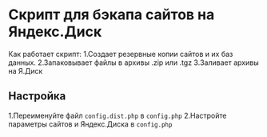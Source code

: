 # Скрипт для бэкапа сайтов на Яндекс.Диск

Как работает скрипт:
1.Создает резервные копии сайтов и их баз данных.
2.Запаковывает файлы в архивы .zip или .tgz
3.Заливает архивы на Я.Диск

## Настройка

1.Переименуйте файл `config.dist.php` в `config.php`
2.Настройте параметры сайтов и Яндекс.Диска в `config.php`
